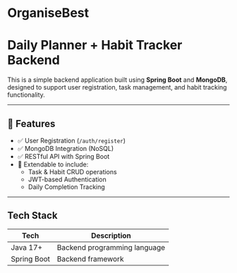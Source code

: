 # OrganiseBest
# Daily Planner + Habit Tracker Backend

This is a simple backend application built using **Spring Boot** and **MongoDB**, designed to support user registration, task management, and habit tracking functionality.

---

## 📌 Features

- ✅ User Registration (`/auth/register`)
- ✅ MongoDB Integration (NoSQL)
- ✅ RESTful API with Spring Boot
- 🔄 Extendable to include:
  - Task & Habit CRUD operations
  - JWT-based Authentication
  - Daily Completion Tracking

---

## Tech Stack

| Tech            | Description                     |
|-----------------|---------------------------------|
| Java 17+        | Backend programming language     |
| Spring Boot     | Backend framework                |
